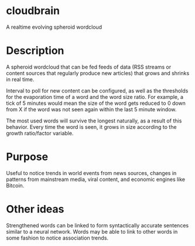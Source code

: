# cloudbrain
A realtime evolving spheroid wordcloud

# Description

A spheroid wordcloud that can be fed feeds of data (RSS streams or content sources that regularly produce new articles) that grows and shrinks in real time. 

Interval to poll for new content can be configured, as well as the thresholds for the evaporation time of a word and the word size ratio. For example, a tick of 5 minutes would mean the size of the word gets reduced to 0 down from X if the word was not seen again within the last 5 minute window.

The most used words will survive the longest naturally, as a result of this behavior. Every time the word is seen, it grows in size according to the growth ratio/factor variable.

# Purpose

Useful to notice trends in world events from news sources, changes in patterns from mainstream media, viral content, and economic engines like Bitcoin. 

# Other ideas

Strengthened words can be linked to form syntactically accurate sentences similar to a neural network. Words may be able to link to other words in some fashion to notice association trends. 
